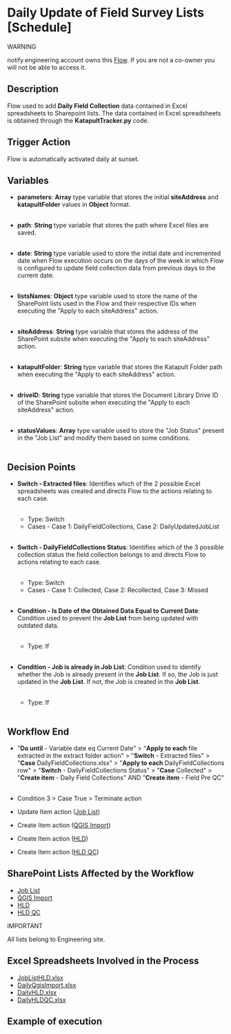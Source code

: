 # Daily Update of Field Survey Lists [Schedule]

<div class="warning">
<p class="admonition-title">WARNING</p>
<p>notify.engineering account owns this <a href="https://make.powerautomate.com/environments/Default-a5273f41-687e-4e5e-9fba-18c6ce465b41/flows/shared/d575c968-e542-47d7-9bfd-91c8a389f683/details" target="_blank">Flow</a>. If you are not a co-owner you will not be able to access it.</p>
</div>

## Description
Flow used to add **Daily Field Collection** data contained in Excel spreadsheets to Sharepoint lists. The data contained in Excel spreadsheets is obtained through the **KatapultTracker.py** code.

## Trigger Action
Flow is automatically activated daily at sunset.

## Variables
* **parameters**: **Array** type variable that stores the initial **siteAddress** and **katapultFolder** values ​​in **Object** format.
<br></br>

* **path**: **String** type variable that stores the path where Excel files are saved.
<br></br>

* **date**: **String** type variable used to store the initial date and incremented date when Flow execution occurs on the days of the week in which Flow is configured to update field collection data from previous days to the current date.
<br></br>

* **listsNames**: **Object** type variable used to store the name of the SharePoint lists used in the Flow and their respective IDs when executing the "Apply to each siteAddress" action.
<br></br>

* **siteAddress**: **String** type variable that stores the address of the SharePoint subsite when executing the "Apply to each siteAddress" action.
<br></br>

* **katapultFolder**: **String** type variable that stores the Katapult Folder path when executing the "Apply to each siteAddress" action.
<br></br>

* **driveID**: **String** type variable that stores the Document Library Drive ID of the SharePoint subsite when executing the "Apply to each siteAddress" action.
<br></br>

* **statusValues**: **Array** type variable used to store the "Job Status" present in the "Job List" and modify them based on some conditions.
<br></br>

## Decision Points
* **Switch - Extracted files**: Identifies which of the 2 possible Excel spreadsheets was created and directs Flow to the actions relating to each case.
<br></br>
    * Type: Switch
    * Cases - Case 1: DailyFieldCollections, Case 2: DailyUpdatedJobList
<br></br>

* **Switch - DailyFieldCollections Status**: Identifies which of the 3 possible collection status the field collection belongs to and directs Flow to actions relating to each case.
<br></br>
    * Type: Switch
    * Cases - Case 1: Collected, Case 2: Recollected, Case 3: Missed
<br></br>

* **Condition - Is Date of the Obtained Data Equal to Current Date**: Condition used to prevent the **Job List** from being updated with outdated data.
<br></br>
    * Type: If
<br></br>

* **Condition - Job is already in Job List**: Condition used to identify whether the Job is already present in the **Job List**. If so, the Job is just updated in the **Job List**. If not, the Job is created in the **Job List**.
<br></br>
    * Type: If
<br></br>

## Workflow End
* "**Do until** - Variable date eq Current Date" > "**Apply to each** file extracted in the extract folder action" > "**Switch** - Extracted files" >  "**Case** DailyFieldCollections.xlsx" > "**Apply to each** DailyFieldCollections row" > "**Switch** - DailyFieldCollections Status" > "**Case** Collected" > "**Create item** - Daily Field Collections" AND "**Create item** - Field Pre QC"
<br></br>

* Condition 3 > Case True > Terminate action
* Update Item action (<a href="https://vistacaretech.sharepoint.com/sites/engineering/Lists/Job%20List/AllItems.aspx" target="_blank">Job List</a>)
* Create Item action (<a href="https://vistacaretech.sharepoint.com/sites/engineering/Lists/QGIS%20Import/AllItems.aspx" target="_blank">QGIS Import</a>)
* Create Item action (<a href="https://vistacaretech.sharepoint.com/sites/engineering/Lists/HLD/AllItems.aspx" target="_blank">HLD</a>)
* Create Item action (<a href="https://vistacaretech.sharepoint.com/sites/engineering/Lists/HLD%20QC/AllItems.aspx" target="_blank">HLD QC</a>)

## SharePoint Lists Affected by the Workflow
* <a href="https://vistacaretech.sharepoint.com/sites/engineering/Lists/Job%20List/AllItems.aspx" target="_blank">Job List</a>
* <a href="https://vistacaretech.sharepoint.com/sites/engineering/Lists/QGIS%20Import/AllItems.aspx" target="_blank">QGIS Import</a>
* <a href="https://vistacaretech.sharepoint.com/sites/engineering/Lists/HLD/AllItems.aspx" target="_blank">HLD</a>
* <a href="https://vistacaretech.sharepoint.com/sites/engineering/Lists/HLD%20QC/AllItems.aspx" target="_blank">HLD QC</a>

<div class="note">
<p class="admonition-title">IMPORTANT</p>
<p>All lists belong to Engineering site.</p>
</div>

## Excel Spreadsheets Involved in the Process
* <a href="https://vistacaretech.sharepoint.com/:x:/s/engineering/EavIAQHk8lVCp_eCj_eZhXMBlZWXHnbXwpsJ8NVPu-1wKA?e=uSqAw0" target="_blank">JobListHLD.xlsx</a>
* <a href="https://vistacaretech.sharepoint.com/:x:/s/engineering/ESadELGi-_lMgRxLt0LZG6IBBPs9nmuztFjFL9xAbNuFyA?e=ZVSv0h" target="_blank">DailyQgisImport.xlsx</a>
* <a href="https://vistacaretech.sharepoint.com/:x:/s/engineering/EYj9SwCVdHhIv3rZjQQXnxgB_Rsc3-7IgdEpJZRSVI-99g?e=1e9RrU" target="_blank">DailyHLD.xlsx</a>
* <a href="https://vistacaretech.sharepoint.com/:x:/s/engineering/EdqvLrhXdCZPutcLHu9g4KMBZ1jeqKZErf8Ov486PyKOSw?e=J8HXiU" target="_blank">DailyHLDQC.xlsx</a>

## Example of execution